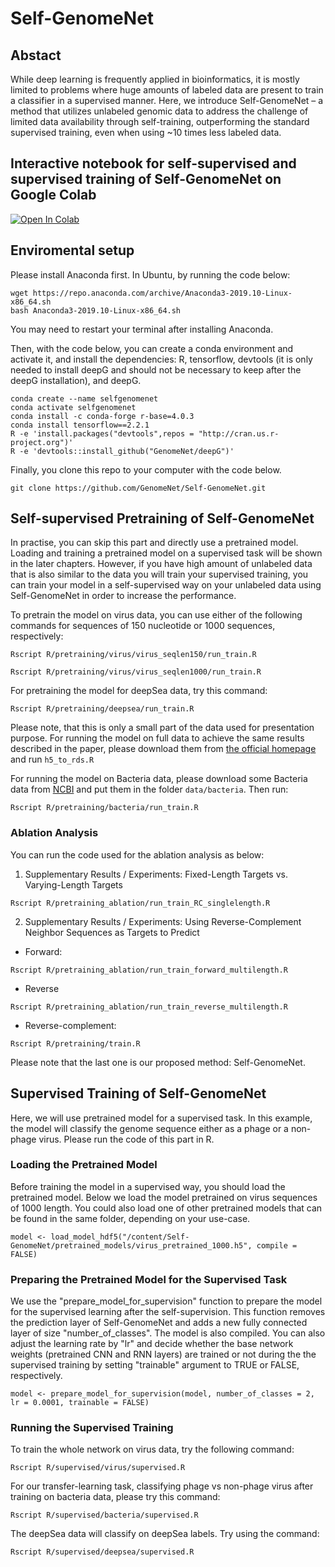 # Self-GenomeNet

## Abstact
While deep learning is frequently applied in bioinformatics, it is mostly limited to problems where huge amounts of labeled data are present to train a classifier in a supervised manner. Here, we introduce Self-GenomeNet – a method that utilizes unlabeled genomic data to address the challenge of limited data availability through self-training, outperforming the standard supervised training, even when using ~10 times less labeled data.

## Interactive notebook for self-supervised and supervised training of Self-GenomeNet on Google Colab
<a href="https://colab.research.google.com/drive/1gEm8WvOmN30X9LzH7VV53KDLpTqncpNr?usp=sharing" target="_parent"><img src="https://colab.research.google.com/assets/colab-badge.svg" alt="Open In Colab"/></a>
<!-- ADD TABLE? -->

## Enviromental setup

Please install Anaconda first.
In Ubuntu, by running the code below:
```
wget https://repo.anaconda.com/archive/Anaconda3-2019.10-Linux-x86_64.sh
bash Anaconda3-2019.10-Linux-x86_64.sh
```
You may need to restart your terminal after installing Anaconda.

Then, with the code below, you can create a conda environment and activate it, and install the dependencies: R, tensorflow, devtools (it is only needed to install deepG and should not be necessary to keep after the deepG installation), and deepG.

```
conda create --name selfgenomenet
conda activate selfgenomenet
conda install -c conda-forge r-base=4.0.3
conda install tensorflow==2.2.1
R -e 'install.packages("devtools",repos = "http://cran.us.r-project.org")'
R -e 'devtools::install_github("GenomeNet/deepG")'
```

Finally, you clone this repo to your computer with the code below.

```
git clone https://github.com/GenomeNet/Self-GenomeNet.git
```

## Self-supervised Pretraining of Self-GenomeNet

In practise, you can skip this part and directly use a pretrained model. Loading and training a pretrained model on a supervised task will be shown in the later chapters. However, if you have high amount of unlabeled data that is also similar to the data you will train your supervised training, you can train your model in a self-supervised way on your unlabeled data using Self-GenomeNet in order to increase the performance.

To pretrain the model on virus data, you can use either of the following commands for sequences of 150 nucleotide or 1000 sequences, respectively:

```
Rscript R/pretraining/virus/virus_seqlen150/run_train.R
```
```
Rscript R/pretraining/virus/virus_seqlen1000/run_train.R
```

For pretraining the model for deepSea data, try this command: 

```
Rscript R/pretraining/deepsea/run_train.R
```
Please note, that this is only a small part of the data used for presentation purpose. For running the model on full data to achieve the same results described in the paper, please download them from [the official homepage](http://deepsea.princeton.edu/job/analysis/create/) and run ``h5_to_rds.R``


For running the model on Bacteria data, please download some Bacteria data from [NCBI](https://www.ncbi.nlm.nih.gov/assembly/) and put them in the folder ``data/bacteria``. Then run:

```
Rscript R/pretraining/bacteria/run_train.R
```

### Ablation Analysis

You can run the code used for the ablation analysis as below:

1. Supplementary Results / Experiments: Fixed-Length Targets vs. Varying-Length Targets

```
Rscript R/pretraining_ablation/run_train_RC_singlelength.R 
```

2. Supplementary Results / Experiments: Using Reverse-Complement Neighbor Sequences as Targets to Predict

- Forward:

```
Rscript R/pretraining_ablation/run_train_forward_multilength.R
```

- Reverse
 
```
Rscript R/pretraining_ablation/run_train_reverse_multilength.R
```

- Reverse-complement:
 
```
Rscript R/pretraining/train.R
```

Please note that the last one is our proposed method: Self-GenomeNet.

## Supervised Training of Self-GenomeNet

Here, we will use pretrained model for a supervised task. In this example, the model will classify the genome sequence either as a phage or a non-phage virus. Please run the code of this part in R.

### Loading the Pretrained Model
Before training the model in a supervised way, you should load the pretrained model. Below we load the model pretrained on virus sequences of 1000 length. You could also load one of other pretrained models that can be found in the same folder, depending on your use-case.

```
model <- load_model_hdf5("/content/Self-GenomeNet/pretrained_models/virus_pretrained_1000.h5", compile = FALSE)
```

### Preparing the Pretrained Model for the Supervised Task
We use the "prepare_model_for_supervision" function to prepare the model for the supervised learning after the self-supervision. This function removes the prediction layer of Self-GenomeNet and adds a new fully connected layer of size "number_of_classes". The model is also compiled. You can also adjust the learning rate by "lr" and decide whether the base network weights (pretrained CNN and RNN layers) are trained or not during the the supervised training by setting "trainable" argument to TRUE or FALSE, respectively.

```
model <- prepare_model_for_supervision(model, number_of_classes = 2, lr = 0.0001, trainable = FALSE)
```

### Running the Supervised Training

To train the whole network on virus data, try the following command:

```
Rscript R/supervised/virus/supervised.R
```

For our transfer-learning task, classifying phage vs non-phage virus after training on bacteria data, please try this command:
```
Rscript R/supervised/bacteria/supervised.R
```

The deepSea data will classify on deepSea labels. Try using the command:
```
Rscript R/supervised/deepsea/supervised.R
```

